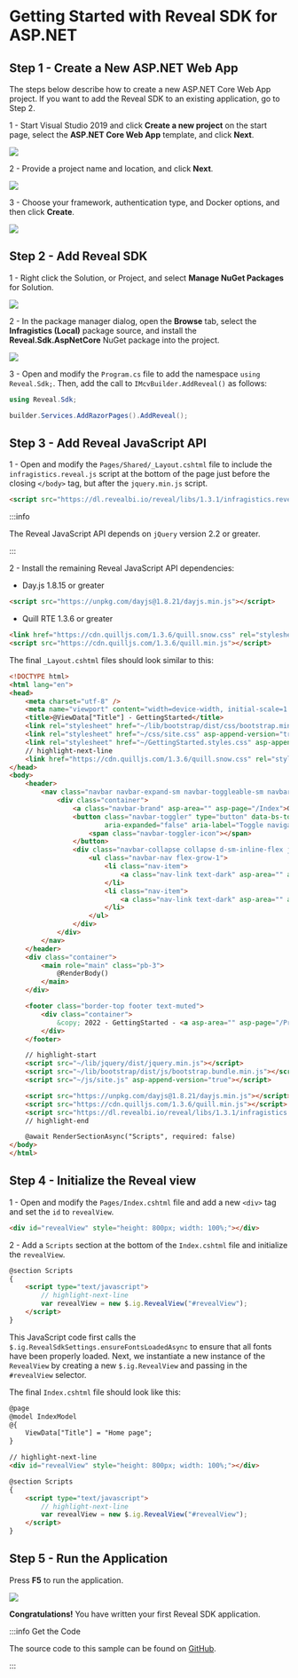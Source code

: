 # Getting Started with Reveal SDK for ASP.NET

## Step 1 - Create a New ASP.NET Web App

The steps below describe how to create a new ASP.NET Core Web App project. If you want to add the Reveal SDK to an existing application, go to Step 2.

1 - Start Visual Studio 2019 and click **Create a new project** on the start page, select the **ASP.NET Core Web App** template, and click **Next**.

![](images/getting-started-new-asp-net-core-web-app-project.jpg)

2 - Provide a project name and location, and click **Next**.

![](images/getting-started-new-asp-net-core-web-app-name.jpg)

3 - Choose your framework, authentication type, and Docker options, and then click **Create**.

![](images/getting-started-new-asp-net-core-web-app-info.jpg)

## Step 2 - Add Reveal SDK

1 - Right click the Solution, or Project, and select **Manage NuGet Packages** for Solution.

![](images/getting-started-nuget-packages-manage.jpg)

2 - In the package manager dialog, open the **Browse** tab, select the **Infragistics (Local)** package source, and install the **Reveal.Sdk.AspNetCore** NuGet package into the project.

![](images/getting-started-nuget-packages-install.jpg)

3 - Open and modify the `Program.cs` file to add the namespace `using Reveal.Sdk;`. Then, add the call to `IMcvBuilder.AddReveal()` as follows:

```cs
using Reveal.Sdk;

builder.Services.AddRazorPages().AddReveal();
```

## Step 3 - Add Reveal JavaScript API

1 - Open and modify the `Pages/Shared/_Layout.cshtml` file to include the `infragistics.reveal.js` script at the bottom of the page just before the closing `</body>` tag, but after the `jquery.min.js` script.

```html
<script src="https://dl.revealbi.io/reveal/libs/1.3.1/infragistics.reveal.js"></script>
```

:::info

The Reveal JavaScript API depends on `jQuery` version 2.2 or greater.

:::

2 - Install the remaining Reveal JavaScript API dependencies:

- Day.js 1.8.15 or greater

```html
<script src="https://unpkg.com/dayjs@1.8.21/dayjs.min.js"></script>
```

- Quill RTE 1.3.6 or greater

```html
<link href="https://cdn.quilljs.com/1.3.6/quill.snow.css" rel="stylesheet" type="text/css">    
<script src="https://cdn.quilljs.com/1.3.6/quill.min.js"></script>
```

The final `_Layout.cshtml` files should look similar to this:

```html title="Pages/Shared/_Layout.cshtml"
<!DOCTYPE html>
<html lang="en">
<head>
    <meta charset="utf-8" />
    <meta name="viewport" content="width=device-width, initial-scale=1.0" />
    <title>@ViewData["Title"] - GettingStarted</title>
    <link rel="stylesheet" href="~/lib/bootstrap/dist/css/bootstrap.min.css" />
    <link rel="stylesheet" href="~/css/site.css" asp-append-version="true" />
    <link rel="stylesheet" href="~/GettingStarted.styles.css" asp-append-version="true" />
    // highlight-next-line
    <link href="https://cdn.quilljs.com/1.3.6/quill.snow.css" rel="stylesheet" type="text/css">   
</head>
<body>
    <header>
        <nav class="navbar navbar-expand-sm navbar-toggleable-sm navbar-light bg-white border-bottom box-shadow mb-3">
            <div class="container">
                <a class="navbar-brand" asp-area="" asp-page="/Index">GettingStarted</a>
                <button class="navbar-toggler" type="button" data-bs-toggle="collapse" data-bs-target=".navbar-collapse" aria-controls="navbarSupportedContent"
                        aria-expanded="false" aria-label="Toggle navigation">
                    <span class="navbar-toggler-icon"></span>
                </button>
                <div class="navbar-collapse collapse d-sm-inline-flex justify-content-between">
                    <ul class="navbar-nav flex-grow-1">
                        <li class="nav-item">
                            <a class="nav-link text-dark" asp-area="" asp-page="/Index">Home</a>
                        </li>
                        <li class="nav-item">
                            <a class="nav-link text-dark" asp-area="" asp-page="/Privacy">Privacy</a>
                        </li>
                    </ul>
                </div>
            </div>
        </nav>
    </header>
    <div class="container">
        <main role="main" class="pb-3">
            @RenderBody()
        </main>
    </div>

    <footer class="border-top footer text-muted">
        <div class="container">
            &copy; 2022 - GettingStarted - <a asp-area="" asp-page="/Privacy">Privacy</a>
        </div>
    </footer>

    // highlight-start
    <script src="~/lib/jquery/dist/jquery.min.js"></script>
    <script src="~/lib/bootstrap/dist/js/bootstrap.bundle.min.js"></script>
    <script src="~/js/site.js" asp-append-version="true"></script>

    <script src="https://unpkg.com/dayjs@1.8.21/dayjs.min.js"></script>
    <script src="https://cdn.quilljs.com/1.3.6/quill.min.js"></script>
    <script src="https://dl.revealbi.io/reveal/libs/1.3.1/infragistics.reveal.js"></script>
    // highlight-end

    @await RenderSectionAsync("Scripts", required: false)
</body>
</html>
```

## Step 4 - Initialize the Reveal view

1 - Open and modify the `Pages/Index.cshtml` file and add a new `<div>` tag and set the `id` to `revealView`.

```html
<div id="revealView" style="height: 800px; width: 100%;"></div>
```

2 - Add a `Scripts` section at the bottom of the `Index.cshtml` file and initialize the `revealView`.

```html
@section Scripts
{
    <script type="text/javascript">
        // highlight-next-line
        var revealView = new $.ig.RevealView("#revealView");
    </script>
}
```

This JavaScript code first calls the `$.ig.RevealSdkSettings.ensureFontsLoadedAsync` to ensure that all fonts have been properly loaded. Next, we instantiate a new instance of the `RevealView` by creating a new `$.ig.RevealView` and passing in the `#revealView` selector.

The final `Index.cshtml` file should look like this:

```html
@page
@model IndexModel
@{
    ViewData["Title"] = "Home page";
}

// highlight-next-line
<div id="revealView" style="height: 800px; width: 100%;"></div>

@section Scripts
{
    <script type="text/javascript">
        // highlight-next-line
        var revealView = new $.ig.RevealView("#revealView");
    </script>
}
```
## Step 5 - Run the Application

Press **F5** to run the application.

![](images/asp-net-core-web-app-running.jpg)

**Congratulations!** You have written your first Reveal SDK application.

:::info Get the Code

The source code to this sample can be found on [GitHub](https://github.com/RevealBi/sdk-samples-javascript/tree/main/01-GettingStarted/client/aspnet-webapp).

:::